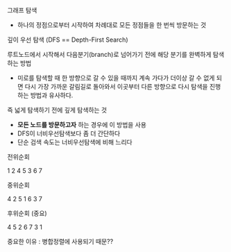 그래프 탐색

-   하나의 정점으로부터 시작하여 차례대로 모든 정점들을 한 번씩 방문하는 것

깊이 우선 탐색 (DFS == Depth-First Search)

루트노드에서 시작해서 다음분기(branch)로 넘어가기 전에 해당 분기를 완벽하게 탐색하는 방법

-   미로를 탐색할 때 한 방향으로 갈 수 있을 때까지 계속 가다가 더이상 갈 수 없게 되면 다시 가장 가까운 갈림길로 돌아와서 이곳부터 다른 방향으로 다시 탐색을 진행하는 방법과 유사하다.

즉 넓게 탐색하기 전에 깊게 탐색하는 것

-   **모든 노드를 방문하고자** 하는 경우에 이 방법을 사용
-   DFS이 너비우선탐색보다 좀 더 간단하다
-   단순 검색 속도는 너비우선탐색에 비해 느리다

전위순회

1 2 4 5 3 6 7

중위순회

4 2 5 1 6 3 7

후위순회 (중요)

4 5 2 6 7 3 1

중요한 이유 : 병합정렬에 사용되기 때문??
